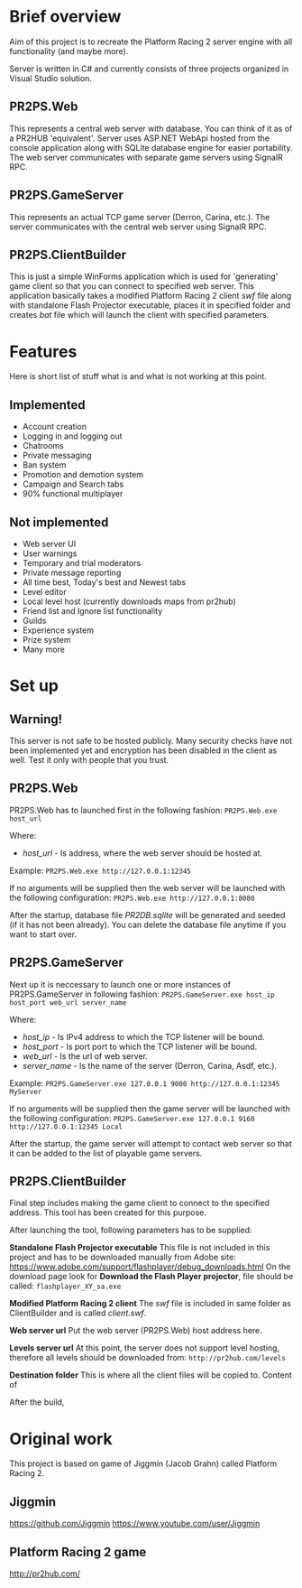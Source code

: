 # Brief overview

Aim of this project is to recreate the Platform Racing 2 server engine with all functionality (and maybe more).

Server is written in C# and currently consists of three projects organized in Visual Studio solution.

## PR2PS.Web

This represents a central web server with database. You can think of it as of a PR2HUB 'equivalent'. Server uses ASP.NET WebApi hosted from the console application along with SQLite database engine for easier portability. The web server communicates with separate game servers using SignalR RPC.

## PR2PS.GameServer

This represents an actual TCP game server (Derron, Carina, etc.). The server communicates with the central web server using SignalR RPC.

## PR2PS.ClientBuilder

This is just a simple WinForms application which is used for 'generating' game client so that you can connect to specified web server. This application basically takes a modified Platform Racing 2 client *swf* file along with standalone Flash Projector executable, places it in specified folder and creates *bat* file which will launch the client with specified parameters.

# Features

Here is short list of stuff what is and what is not working at this point.

## Implemented

- Account creation
- Logging in and logging out
- Chatrooms
- Private messaging
- Ban system
- Promotion and demotion system
- Campaign and Search tabs
- 90% functional multiplayer

## Not implemented

- Web server UI
- User warnings
- Temporary and trial moderators
- Private message reporting
- All time best, Today's best and Newest tabs
- Level editor
- Local level host (currently downloads maps from pr2hub)
- Friend list and Ignore list functionality
- Guilds
- Experience system
- Prize system
- Many more

# Set up

## Warning!

This server is not safe to be hosted publicly. Many security checks have not been implemented yet and encryption has been disabled in the client as well. Test it only with people that you trust.

## PR2PS.Web

PR2PS.Web has to launched first in the following fashion:
`PR2PS.Web.exe host_url`

Where:
- *host_url*	- Is address, where the web server should be hosted at.

Example:
`PR2PS.Web.exe http://127.0.0.1:12345`

If no arguments will be supplied then the web server will be launched with the following configuration:
`PR2PS.Web.exe http://127.0.0.1:8080`

After the startup, database file *PR2DB.sqlite* will be generated and seeded (if it has not been already). You can delete the database file anytime if you want to start over.

## PR2PS.GameServer

Next up it is neccessary to launch one or more instances of PR2PS.GameServer in following fashion:
`PR2PS.GameServer.exe host_ip host_port web_url server_name`

Where:
- *host_ip*		- Is IPv4 address to which the TCP listener will be bound.
- *host_port*	- Is port port to which the TCP listener will be bound.
- *web_url*		- Is the url of web server.
- *server_name*	- Is the name of the server (Derron, Carina, Asdf, etc.).

Example:
`PR2PS.GameServer.exe 127.0.0.1 9000 http://127.0.0.1:12345 MyServer`

If no arguments will be supplied then the game server will be launched with the following configuration:
`PR2PS.GameServer.exe 127.0.0.1 9160 http://127.0.0.1:12345 Local`

After the startup, the game server will attempt to contact web server so that it can be added to the list of playable game servers.

## PR2PS.ClientBuilder

Final step includes making the game client to connect to the specified address. This tool has been created for this purpose.

After launching the tool, following parameters has to be supplied:

**Standalone Flash Projector executable**
This file is not included in this project and has to be downloaded manually from Adobe site:
https://www.adobe.com/support/flashplayer/debug_downloads.html
On the download page look for **Download the Flash Player projector**, file should be called:
`flashplayer_XY_sa.exe`

**Modified Platform Racing 2 client**
The *swf* file is included in same folder as ClientBuilder and is called *client.swf*.

**Web server url**
Put the web server (PR2PS.Web) host address here.

**Levels server url**
At this point, the server does not support level hosting, therefore all levels should be downloaded from:
`http://pr2hub.com/levels`

**Destination folder**
This is where all the client files will be copied to. Content of 

After the build, 

# Original work

This project is based on game of Jiggmin (Jacob Grahn) called Platform Racing 2.

## Jiggmin
https://github.com/Jiggmin
https://www.youtube.com/user/Jiggmin

## Platform Racing 2 game
http://pr2hub.com/

